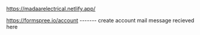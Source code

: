 https://madaarelectrical.netlify.app/

https://formspree.io/account   ------- create account mail message recieved here 
